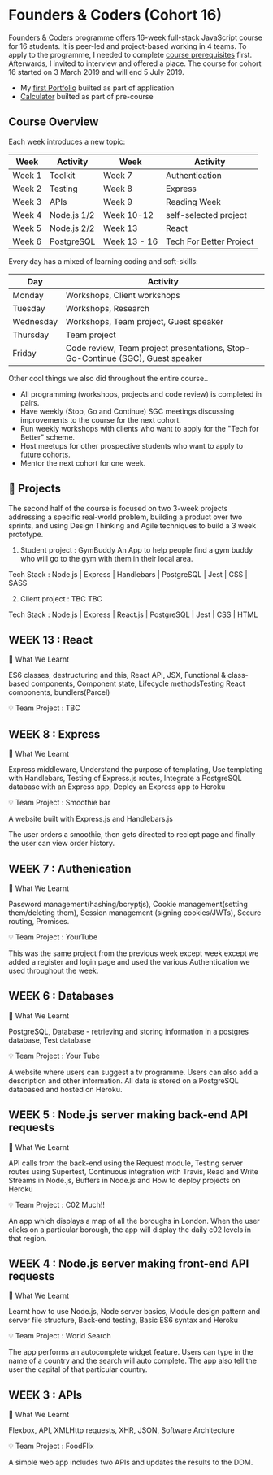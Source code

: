 # Founders & Coders (Cohort 16)

[Founders & Coders](https://www.foundersandcoders.com/) programme offers 16-week full-stack JavaScript course for 16 students. It is peer-led and project-based working in 4 teams. To apply to the programme, I needed to complete [course prerequisites](https://www.foundersandcoders.com/apply) first. Afterwards, I invited to interview and offered a place. The course for cohort 16 started on 3 March 2019 and will end 5 July 2019.

* My [first Portfolio](https://github.com/RymaTech/FAC-Application) builted as part of application
* [Calculator](https://github.com/RymaTech/ios-calculator) builted as part of pre-course 


## Course Overview

Each week introduces a new topic:



| Week     | Activity | Week     | Activity 
| -------- | -------- | -------- |--------
| Week 1   | Toolkit  | Week 7   | Authentication 
| Week 2   | Testing  | Week 8   | 	Express
| Week 3   | APIs     | Week 9   |  Reading Week
| Week 4   | Node.js 1/2  | Week 10-12   | self-selected project
| Week 5   | Node.js 2/2 | Week 13| React
| Week 6   | PostgreSQL  | Week 13 - 16| Tech For Better Project

Every day has a mixed of learning coding and soft-skills:


| Day      | Activity |
  -------- |--------
| Monday   | Workshops, Client workshops  |
| Tuesday  | 	Workshops, Research  |
| Wednesday| Workshops, Team project, Guest speaker  |
| Thursday | 	Team project  |
| Friday   | 	Code review, Team project presentations, Stop-Go-Continue (SGC), Guest speaker  |

Other cool things we also did throughout the entire course..

* All programming (workshops, projects and code review) is completed in pairs.
* Have weekly (Stop, Go and Continue) SGC meetings discussing improvements to the course for the next cohort.
* Run weekly workshops with clients who want to apply for the "Tech for Better" scheme.
* Host meetups for other prospective students who want to apply to future cohorts.
* Mentor the next cohort for one week.

## 🚀 Projects


The second half of the course is focused on two 3-week projects addressing a specific real-world problem, building a product over two sprints, and using Design Thinking and Agile techniques to build a 3 week prototype.

1. Student project : GymBuddy
An App to help people find a gym buddy who will go to the gym with them in their local area.

Tech Stack : Node.js | Express | Handlebars | PostgreSQL | Jest | CSS | SASS


2. Client project : TBC
TBC

Tech Stack : Node.js | Express | React.js | PostgreSQL | Jest | CSS | HTML


## WEEK 13 : React

💎 What We Learnt

ES6 classes, destructuring and this, React API, JSX, Functional & class-based components, Component state, Lifecycle methodsTesting React components, bundlers(Parcel)

💡 Team Project : TBC

## WEEK 8 : Express
💎 What We Learnt

Express middleware, Understand the purpose of templating, Use templating with Handlebars, Testing of Express.js routes, Integrate a PostgreSQL database with an Express app, Deploy an Express app to Heroku

💡 Team Project : Smoothie bar

A website built with Express.js and Handlebars.js

The user orders a smoothie, then gets directed to reciept page and finally the user can view order history.


## WEEK 7 : Authenication
💎 What We Learnt

Password management(hashing/bcryptjs), Cookie management(setting them/deleting them), Session management (signing cookies/JWTs), Secure routing, Promises.

💡 Team Project : YourTube

This was the same project from the previous week except week except we added a register and login page and used the various Authentication we used throughout the week. 

## WEEK 6 : Databases
💎 What We Learnt

PostgreSQL, Database - retrieving and storing information in a postgres database, Test database

💡 Team Project : Your Tube

A website where users can suggest a tv programme. Users can also add a description and other information. All data is stored on a PostgreSQL databased and hosted on Heroku.

## WEEK 5 : Node.js server making back-end API requests
💎 What We Learnt

API calls from the back-end using the Request module, Testing server routes using Supertest, Continuous integration with Travis, Read and Write Streams in Node.js, Buffers in Node.js and How to deploy projects on Heroku

💡 Team Project : C02 Much!!

An app which displays a map of all the boroughs in London. When the user clicks on a particular borough, the app will display the daily c02 levels in that region. 

## WEEK 4 : Node.js server making front-end API requests
💎 What We Learnt

Learnt how to use Node.js, Node server basics, Module design pattern and server file structure, Back-end testing, Basic ES6 syntax and Heroku

💡 Team Project : World Search 

The app performs an autocomplete widget feature. Users can type in the name of a country and the search will auto complete. The app also tell the user the capital of that particular country.

## WEEK 3 : APIs
💎 What We Learnt

Flexbox, API, XMLHttp requests, XHR, JSON, Software Architecture

💡 Team Project : FoodFlix

A simple web app includes two APIs and updates the results to the DOM. 

